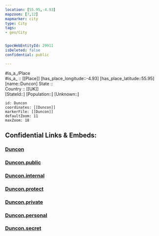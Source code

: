 ```yaml
---
location: [55.95,-4.93] 
mapzoom: [7,12] 
mapmarker: city 
type: City
tags:
- geo/City


SpocWebEntityId: 29911
isDeleted: false
confidential: public

---
```

#is_a_/Place  
#is_a_ :: [[Place]] 
[has_place_longitude::-4.93] 
[has_place_latitude::55.95] 
[name::Duncon] 
State ::  
Country :: [[UK]]  
[StateId::] 
[Population::] 
[Unknown::] 


```leaflet
id: Duncon
coordinates: [[Duncon]] 
markerFile: [[Duncon]] 
defaultZoom: 11 
maxZoom: 18
```


## Confidential Links & Embeds: 

### [Duncon](/_Standards/Earth/Continent/Europe/Europe~North/UK/Scotland/counties~Scotland/Argyll_and_Bute/cities~Argyll_and_Bute/Duncon.md) 

### [Duncon.public](/_public/Earth/Continent/Europe/Europe~North/UK/Scotland/counties~Scotland/Argyll_and_Bute/cities~Argyll_and_Bute/Duncon.public.md) 

### [Duncon.internal](/_internal/Earth/Continent/Europe/Europe~North/UK/Scotland/counties~Scotland/Argyll_and_Bute/cities~Argyll_and_Bute/Duncon.internal.md) 

### [Duncon.protect](/_protect/Earth/Continent/Europe/Europe~North/UK/Scotland/counties~Scotland/Argyll_and_Bute/cities~Argyll_and_Bute/Duncon.protect.md) 

### [Duncon.private](/_private/Earth/Continent/Europe/Europe~North/UK/Scotland/counties~Scotland/Argyll_and_Bute/cities~Argyll_and_Bute/Duncon.private.md) 

### [Duncon.personal](/_personal/Earth/Continent/Europe/Europe~North/UK/Scotland/counties~Scotland/Argyll_and_Bute/cities~Argyll_and_Bute/Duncon.personal.md) 

### [Duncon.secret](/_secret/Earth/Continent/Europe/Europe~North/UK/Scotland/counties~Scotland/Argyll_and_Bute/cities~Argyll_and_Bute/Duncon.secret.md)

